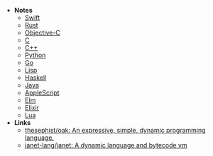 - **Notes**
	- [Swift](Programming/Swift.md)
	- [Rust](Programming/Rust.md)
	- [Objective-C](Programming/Objective-C.md)
	- [C](C.md)
	- [C++](Programming/C++.md)
	- [Python](Programming/Python.md)
	- [Go](Programming/Go.md)
	- [Lisp](../Lisp.md)
	- [Haskell](../Haskell.md)
	- [Java](../Java.md)
	- [AppleScript](AppleScript.md)
	- [Elm](Elm.md)
	- [Elixir](Elixir.md)
	- [Lua](Lua.md)
- **Links**
	- [thesephist/oak: An expressive, simple, dynamic programming language.](https://github.com/thesephist/oak)
	- [janet-lang/janet: A dynamic language and bytecode vm](https://github.com/janet-lang/janet)